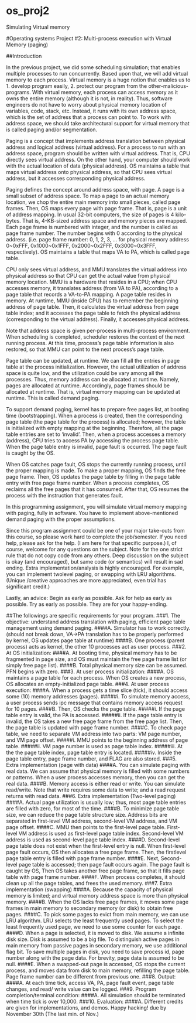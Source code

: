 # os_proj2
Simulating Virtual memory

#Operating systems Project #2: Multi-process execution with Virtual Memory (paging)

##Introduction

In the previous project, we did some scheduling simulation; that enables multiple processes
to run concurrently. Based upon that, we will add virtual memory to each process. Virtual
memory is a huge notion that enables us to 1. develop program easily, 2. protect our program
from the other-malicious- programs. With virtual memory, each process can access memory
as it owns the entire memory (although it is not, in reality). Thus, software engineers do not
have to worry about physical memory location of variables, code, stack, etc. Instead, it runs
with its own address space, which is the set of address that a process can point to. To work
with address space, we should take architectural support for virtual memory that is called
paging and/or segmentation.

Paging is a concept that implements address translation between physical address and logical
address (virtual address). For a process to run with an address space, program should be
written with virtual address. That is, CPU directly sees virtual address. On the other hand,
your computer should work with the actual location of data (physical address). OS maintains
a table that maps virtual address onto physical address, so that CPU sees virtual address, but
it accesses corresponding physical address.

Paging defines the concept around address space, with page. A page is a small subset of
address space. To map a page to an actual memory location, we chop the entire main memory
into small pieces, called page frames. Then, OS maps every page with page frame. That is,
page is a unit of address mapping. In usual 32-bit computers, the size of pages is 4 kilo-bytes.
That is, 4-KB-sized address space and memory pieces are mapped.
Each page frame is numbered with integer, and the number is called as page frame number.
The number begins with 0 according to the physical address. (i.e. page frame number: 0, 1, 2,
3, … for physical memory address 0~0xFFF, 0x1000~0x1FFF, 0x2000~0x2FFF,
0x3000~0x3FFF, respectively). OS maintains a table that maps VA to PA, which is called
page table.

CPU only sees virtual address, and MMU translates the virtual address into physical address
so that CPU can get the actual value from physical memory location. MMU is a hardware
that resides in a CPU; when CPU accesses memory, it translates address (from VA to PA),
according to a page table that records a VA-to-PA mapping. A page table resides in memory.
At runtime, MMU (inside CPU) has to remember the beginning address of page table. Then,
it calculates the virtual address from page table index; and it accesses the page table to fetch
the physical address (corresponding to the virtual address). Finally, it accesses physical
address.

Note that address space is given per-process in multi-process environment. When scheduling
is completed, scheduler restores the context of the next running process. At this time,
process’s page table information is also restored, so that MMU can point to the next process’s
page table.

Page table can be updated, at runtime. We can fill all the entries in page table at the process
initialization. However, the actual utilization of address space is quite low, and the utilization
could be vary among all the processes. Thus, memory address can be allocated at runtime.
Namely, pages are allocated at runtime. Accordingly, page frames should be allocated at
runtime. That is, virtual memory mapping can be updated at runtime. This is called demand
paging.

To support demand paging, kernel has to prepare free pages list, at booting time
(bootstrapping). When a process is created, then the corresponding page table (the page table
for the process) is allocated; however, the table is initialized with empty mapping at the
beginning. Therefore, all the page table entries are set to ‘invalid’. Then, when a process
accesses a memory (address), CPU tries to access PA by accessing the process page table.
When the page table entry is invalid, page fault is occurred. The page fault is caught by the
OS.

When OS catches page fault, OS stops the currently running process, until the proper
mapping is made. To make a proper mapping, OS finds the free page frame. Then, OS
updates the page table by filling in the page table entry with free page frame number. When a
process completes, OS reclaims all the free pages that it has consumed. After that, OS
resumes the process with the instruction that generates fault.

In this programming assignment, you will simulate virtual memory mapping with paging,
fully in software. You have to implement above-mentioned demand paging with the proper
assumptions.

Since this program assignment could be one of your major take-outs from this course, so
please work hard to complete the job/semester. If you need help, please ask for the help. (I
am here for that specific purpose.) I, of course, welcome for any questions on the subject.
Note for the one strict rule that do not copy code from any others. Deep discussion on the
subject is okay (and encouraged), but same code (or semantics) will result in sad ending.
Extra implementation/analysis is highly encouraged. For example, you can implement twolevel
paging, or swapping with LRU algorithms. (Unique /creative approaches are more
appreciated, even trial has significant credit.)

Lastly, an advice: Begin as early as possible. Ask for help as early as possible. Try as early
as possible. They are for your happy-ending.

##The followings are specific requirements for your program.
###1. The objective: understand address translation with paging, efficient page table
management using demand paging.
####A. Simulator has to work correctly. (should not break down, VA->PA translation has
to be properly performed by kernel, OS updates page table at runtime)
####B. One process (parent process) acts as kernel, the other 10 processes act as user
process.
###2. At OS initialization:
####A. At booting time, physical memory has to be fragmented in page size, and OS
must maintain the free page frame list (or simply free page list).
####B. Total physical memory size can be assumed. PFN begins with zero.
###3. At user process initialization:
####A. OS maintains a page table for each process. When OS creates a new process, OS
allocates an empty-initialized page table.
###4. At user process execution:
####A. When a process gets a time slice (tick), it should access some (10) memory
addresses (pages).
#####i. To simulate memory access, a user process sends ipc message that contains
memory access request for 10 pages.
####B. Then, OS checks the page table.
#####i. If the page table entry is valid, the PA is accessed.
#####ii. If the page table entry is invalid, the OS takes a new free page frame from
the free page list. Then, the page table is updated with page frame number.
####C. To check page table, we need to separate VM address into two parts: VM page
number, and VM page offset.
#####i. MMU points to the beginning address of page table.
#####ii. VM page number is used as page table index.
#####iii. At the the page table index, page table entry is located.
#####iv. Inside the page table entry, page frame number, and FLAG are also stored.
###5. Extra implementation (page with data)
####A. You can simulate paging with real data. We can assume that physical memory is
filled with some numbers or patterns. When a user process accesses memory,
then you can get the real data.
####B. Memory access is either read or write. You can simulate read/write. Note that
write requires some data to write; and a read request returns with read data.
###6. Extra implementation (Two-level paging)
####A. Actual page utilization is usually low; thus, most page table entries are filled
with zero, for most of the time.
####B. To minimize page table size, we can reduce the page table structure size. Address
bits are separated in first-level VM address, second-level VM address, and VM
page offset.
####C. MMU then points to the first-level page table. First-level VM address is used as
first-level page table index. Second-level VM address is used as second-level
page table index.
####D. Second-level page table does not exist when the first-level entry is null. When
first-level page fault occurs, OS then allocates a free page frame. Then, the firstlevel
page table entry is filled with page frame number.
####E. Next, Second-level page table is accessed; then page fault occurs again. The page
fault is caught by OS, Then OS takes another free page frame, so that it fills page
table with page frame number.
####F. When process completes, it should clean up all the page tables, and frees the
used memory.
###7. Extra implementation (swapping)
####A. Because the capacity of physical memory is limited; and virtual memory address
space is more than physical memory.
####B. When the OS lacks free page frames, it moves some page frames in main
memory to secondary memory (or disk) to obtain free pages.
####C. To pick some pages to evict from main memory, we can use LRU algorithm.
LRU selects the least frequently used pages. To select the least frequently used
page, we need to use some counter for each page.
####D. When a page is selected, it is moved to disk. We assume a infinite disk size. Disk
is assumed to be a big file. To distinguish active pages in main memory from
passive pages in secondary memory, we use additional flag bit. To save multiple
pages in disk, you need to save process id, page number along with the page
data. For brevity, page data is assumed to be null.
####E. When a swapped-out page is accessed, OS stops the current process, and moves
data from disk to main memory, refilling the page table. Page frame number can
be different from previous one.
###8. Output:
####A. At each time tick, access VA, PA, page fault event, page table changes, and read/
write value can be logged.
###9. Program completion/terminal condition:
####A. All simulation should be terminated when time tick is over 10,000.
###10. Evaluation:
####A. Different credits are given for implementations, and demos.
Happy hacking!
due by November 30th (The last min. of Nov.)
